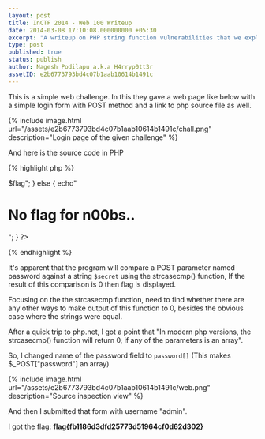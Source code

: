 ```yaml
---
layout: post
title: InCTF 2014 - Web 100 Writeup
date: 2014-03-08 17:10:08.000000000 +05:30
excerpt: "A writeup on PHP string function vulnerabilities that we exploited as part of a web challenge in InCTF 2014"
type: post
published: true
status: publish
author: Nagesh Podilapu a.k.a H4rryp0tt3r
assetID: e2b6773793bd4c07b1aab10614b1491c
---
```

This is a simple web challenge. In this they gave a web page like below with a simple login form with POST method and a link to php source file as well.

{% include image.html url="/assets/e2b6773793bd4c07b1aab10614b1491c/chall.png" description="Login page of the given challenge" %}

And here is the source code in PHP

{% highlight php %}
<?php
include 'foo.php';
$user = $_POST['username'];
$pass = $_POST['password'];
if( !strcasecmp($user, "admin") && !strcasecmp($pass, $secret)) {
    echo"<h1>$flag</h1>";
}
else {
    echo"<h1>No flag for n00bs..</h1>";
}
?>
{% endhighlight %}

It's apparent that the program will compare a POST parameter named password against a string `$secret` using the strcasecmp() function, If the result of this comparison is 0 then flag is displayed.

Focusing on the the strcasecmp function, need to find whether there are any other ways to make output of this function to 0, besides the obvious case where the strings were equal.

After a quick trip to php.net, I got a point that "In modern php versions, the strcasecmp() function will return 0, if any of the parameters is an array".

So, I changed name of the password field to `password[]` (This makes $_POST["password"] an array)

{% include image.html url="/assets/e2b6773793bd4c07b1aab10614b1491c/web.png" description="Source inspection view" %}

And then I submitted that form with username "admin".

I got the flag: **flag{fb1186d3dfd25773d51964cf0d62d302}**